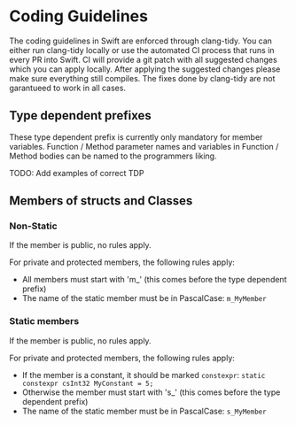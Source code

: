 # Coding Guidelines

The coding guidelines in Swift are enforced through clang-tidy. You can either run clang-tidy locally or use the automated CI process that runs in every PR into Swift. CI will provide a git patch with all suggested changes which you can apply locally. After applying the suggested changes please make sure everything still compiles. The fixes done by clang-tidy are not garantueed to work in all cases.

## Type dependent prefixes 

These type dependent prefix is currently only mandatory for member variables. Function / Method parameter names and variables in Function / Method bodies can be named to the programmers liking.

TODO: Add examples of correct TDP

## Members of structs and Classes

### Non-Static

If the member is public, no rules apply.

For private and protected members, the following rules apply:
 * All members must start with 'm_' (this comes before the type dependent prefix)
 * The name of the static member must be in PascalCase: `m_MyMember` 



 ### Static members
If the member is public, no rules apply.

For private and protected members, the following rules apply:
 * If the member is a constant, it should be marked `constexpr`: `static constexpr csInt32 MyConstant = 5;`
 * Otherwise the member must start with 's_' (this comes before the type dependent prefix)
 * The name of the static member must be in PascalCase: `s_MyMember` 
